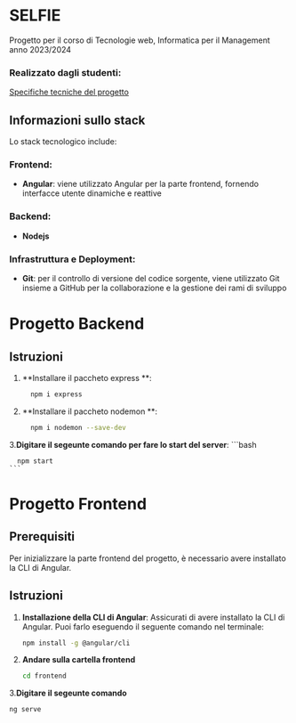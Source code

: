 # SELFIE
Progetto per il corso di Tecnologie web, Informatica per il Management anno 2023/2024

### Realizzato dagli studenti:

[Specifiche tecniche del progetto]()

## Informazioni sullo stack
Lo stack tecnologico include:

### Frontend:

- **Angular**: viene utilizzato Angular per la parte frontend, fornendo interfacce utente dinamiche e reattive 

### Backend:

- **Nodejs**


### Infrastruttura e Deployment:

- **Git**: per il controllo di versione del codice sorgente, viene utilizzato Git insieme a GitHub per la collaborazione e la gestione dei rami di sviluppo


# Progetto Backend
## Istruzioni

1. **Installare il paccheto express **:
    ```bash
      npm i express
    ```

2. **Installare il paccheto nodemon **:
    ```bash
      npm i nodemon --save-dev
    ```
3.**Digitare il segeunte comando per fare lo start del server**:
    ```bash

      npm start
    ```
     
# Progetto Frontend

## Prerequisiti

Per inizializzare la parte frontend del progetto, è necessario avere installato la CLI di Angular.

## Istruzioni

1. **Installazione della CLI di Angular**: Assicurati di avere installato la CLI di Angular. Puoi farlo eseguendo il seguente comando nel terminale:

   ```bash
   npm install -g @angular/cli
    ```
2. **Andare sulla cartella frontend**
   ```bash
   cd frontend
    ```
3.**Digitare il segeunte comando**
   ```bash
   ng serve
   ```
